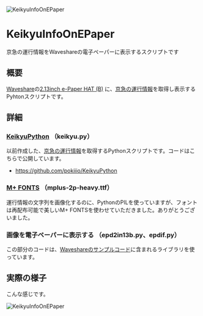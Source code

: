 ![KeikyuInfoOnEPaper](https://lh3.googleusercontent.com/khSiS-OUWdNGUPznID1HVxzsq-nzZv0kRztvCCfU9UUB-wbMKRvT6SsXnkAflgzv_3df1hjQfyHASWcP7n7nY1i1OXuKiG_ppBOtMhvx4LLPpCREyI4-cXyXNN6dnumR24qPg7Mfy3M=s600 "KeikyuInfoOnEPaper")


# KeikyuInfoOnEPaper
京急の運行情報をWaveshareの電子ペーパーに表示するスクリプトです


## 概要
[Waveshare](https://www.waveshare.com/)の[2.13inch e-Paper HAT (B)](https://www.waveshare.com/product/modules/oleds-lcds/e-paper/2.13inch-e-paper-hat-b.htm) に、[京急の運行情報](http://unkou.keikyu.co.jp/)を取得し表示するPyhtonスクリプトです。


## 詳細


### [KeikyuPython](https://github.com/pokiiio/KeikyuPython) （keikyu.py）

以前作成した、[京急の運行情報](http://unkou.keikyu.co.jp/)を取得するPythonスクリプトです。コードはこちらで公開しています。

 - https://github.com/pokiiio/KeikyuPython


### [M+ FONTS](https://mplus-fonts.osdn.jp/) （mplus-2p-heavy.ttf）

運行情報の文字列を画像化するのに、PythonのPILを使っていますが、フォントは再配布可能で美しいM+ FONTSを使わせていただきました。ありがとうございました。


### 画像を電子ペーパーに表示する （epd2in13b.py、epdif.py）

この部分のコードは、[Waveshareのサンプルコード](https://www.waveshare.com/wiki/File:2.13inch-e-paper-hat-b-code.7z)に含まれるライブラリを使っています。


## 実際の様子


こんな感じです。


![KeikyuInfoOnEPaper](https://lh3.googleusercontent.com/fcf0nkKXul13phElocjmmuqe8Ypgk1BecJwoIzqXcdmH7qxZYYND9a1fcgftBdIYLuOqCYDuhF-RMql8uCrBVgZOeiLX9iqmlsfghKSSJD_85Gsn4X9pTOvzvi8AnzA_rXJLOeU-_7I=s600 "KeikyuInfoOnEPaper")